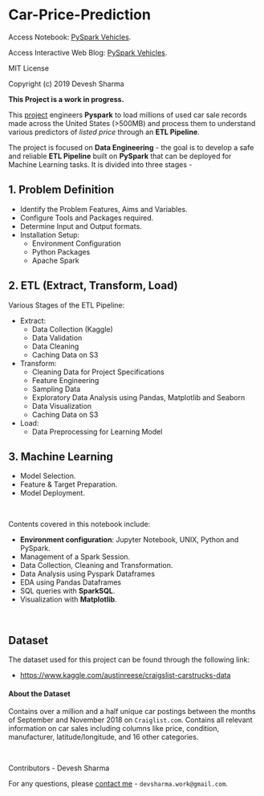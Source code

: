 # Car-Price-Prediction

Access Notebook: [PySpark Vehicles](https://github.com/devsharma96/Car-Price-Prediction/tree/master/ETL/PySpark%20Vehicles.ipynb).

Access Interactive Web Blog: [PySpark Vehicles](https://devsharma96.github.io/).


MIT License

Copyright (c) 2019 Devesh Sharma

**This Project is a work in progress.**

This [project](https://github.com/devsharma96/Car-Price-Prediction/tree/master/ETL/PySpark%20Vehicles.ipynb) engineers **Pyspark** to load millions of used car sale records made across the United States (>500MB) and process them to understand various predictors of *listed price* through an **ETL Pipeline**.


The project is focused on **Data Engineering** - the goal is to develop a safe and reliable **ETL Pipeline** built on **PySpark** that can be deployed for Machine Learning tasks. It is divided into three stages -

## 1. Problem Definition

* Identify the Problem Features, Aims and Variables.
* Configure Tools and Packages required.
* Determine Input and Output formats.
* Installation Setup:
    *   Environment Configuration
    *   Python Packages
    *   Apache Spark


## 2. ETL (Extract, Transform, Load)

Various Stages of the ETL Pipeline:

* Extract:
    * Data Collection (Kaggle)
    * Data Validation
    * Data Cleaning
    * Caching Data on S3
* Transform:
    * Cleaning Data for Project Specifications
    * Feature Engineering
    * Sampling Data
    * Exploratory Data Analysis using Pandas, Matplotlib and Seaborn
    * Data Visualization
    * Caching Data on S3
* Load:
    * Data Preprocessing for Learning Model


## 3.  Machine Learning

* Model Selection.
* Feature & Target Preparation.
* Model Deployment.


<br>

Contents covered in this notebook include:
* **Environment configuration**: Jupyter Notebook, UNIX, Python and PySpark.
* Management of a Spark Session.
* Data Collection, Cleaning and Transformation.
* Data Analysis using Pyspark Dataframes
* EDA using Pandas Dataframes
* SQL queries with **SparkSQL**.
* Visualization with **Matplotlib**.



<br>

## Dataset

The dataset used for this project can be found through the following link:
- https://www.kaggle.com/austinreese/craigslist-carstrucks-data


#### About the Dataset

Contains over a million and a half unique car postings between the months of September and November 2018 on `Craiglist.com`.
Contains all relevant information on car sales including columns like price, condition, manufacturer, latitude/longitude, and 16 other categories.

<br>

Contributors - Devesh Sharma

For any questions, please [contact me](devsharma.work@gmail.com) - `devsharma.work@gmail.com`.

